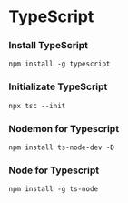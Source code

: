 # TypeScript

### Install TypeScript
    npm install -g typescript

### Initializate TypeScript
    npx tsc --init

### Nodemon for Typescript
    npm install ts-node-dev -D

### Node for Typescript
    npm install -g ts-node